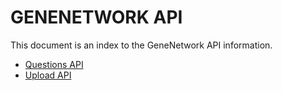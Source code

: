# GENENETWORK API

This document is an index to the GeneNetwork API information.

- [Questions API](./question-to-ask-GN.md)
- [Upload API](./upload.md)
